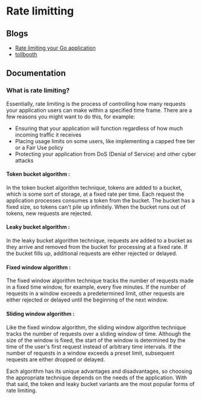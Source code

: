 # Rate limitting

## Blogs 
- [Rate limiting your Go application](https://blog.logrocket.com/rate-limiting-go-application/#what-is-rate-limiting)
- [tollbooth](https://github.com/didip/tollbooth)

## Documentation

### What is rate limiting?
Essentially, rate limiting is the process of controlling how many requests your application users can make within a specified time frame. There are a few reasons you might want to do this, for example:
- Ensuring that your application will function regardless of how much incoming traffic it receives
- Placing usage limits on some users, like implementing a capped free tier or a Fair Use policy
- Protecting your application from DoS (Denial of Service) and other cyber attacks

#### Token bucket algorithm :
In the token bucket algorithm technique, tokens are added to a bucket, which is some sort of storage, at a fixed rate per time. Each request the application processes consumes a token from the bucket. The bucket has a fixed size, so tokens can't pile up infinitely. When the bucket runs out of tokens, new requests are rejected.

#### Leaky bucket algorithm :
In the leaky bucket algorithm technique, requests are added to a bucket as they arrive and removed from the bucket for processing at a fixed rate. If the bucket fills up, additional requests are either rejected or delayed.

#### Fixed window algorithm :
The fixed window algorithm technique tracks the number of requests made in a fixed time window, for example, every five minutes. If the number of requests in a window exceeds a predetermined limit, other requests are either rejected or delayed until the beginning of the next window.

#### Sliding window algorithm :
Like the fixed window algorithm, the sliding window algorithm technique tracks the number of requests over a sliding window of time. Although the size of the window is fixed, the start of the window is determined by the time of the user's first request instead of arbitrary time intervals. If the number of requests in a window exceeds a preset limit, subsequent requests are either dropped or delayed.

Each algorithm has its unique advantages and disadvantages, so choosing the appropriate technique depends on the needs of the application. With that said, the token and leaky bucket variants are the most popular forms of rate limiting.